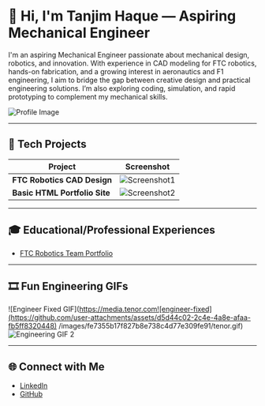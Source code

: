 # 👋 Hi, I'm Tanjim Haque — Aspiring Mechanical Engineer

I'm an aspiring Mechanical Engineer passionate about mechanical design, robotics, and innovation. With experience in CAD modeling for FTC robotics, hands-on fabrication, and a growing interest in aeronautics and F1 engineering, I aim to bridge the gap between creative design and practical engineering solutions. I’m also exploring coding, simulation, and rapid prototyping to complement my mechanical skills.

![Profile Image](https://sdmntprukwest.oaiusercontent.com/files/00000000-c0a4-6243-a8a5-23745b90e711/raw?se=2025-07-17T18%3A33%3A10Z&sp=r&sv=2024-08-04&sr=b&scid=c6573d6a-ee63-578a-b3ba-6c936c80cf8a&skoid=f28c0102-4d9d-4950-baf0-4a8e5f6cf9d4&sktid=a48cca56-e6da-484e-a814-9c849652bcb3&skt=2025-07-17T04%3A21%3A02Z&ske=2025-07-18T04%3A21%3A02Z&sks=b&skv=2024-08-04&sig=oArQpwu92ZWuNBvl6BdqIrSSI2DFvvubKhYptvq9Kjw%3D)

---

## 🔧 Tech Projects

| Project | Screenshot |
|---------|------------|
| **FTC Robotics CAD Design** | ![Screenshot1](https://preview.redd.it/oxfidiv31kw31.png?width=640&crop=smart&auto=webp&s=26c97b6ca8bec180ed4cb51f2d9c64235301785e) |
| **Basic HTML Portfolio Site** | ![Screenshot2](https://henryegloff.com/media/How-to-Code-a-Basic-Webpage-Using-HTML-Tutorial-2.jpg) |

---

## 🎓 Educational/Professional Experiences
- [FTC Robotics Team Portfolio](https://www.instagram.com/cardinalroboticsteam/)

---

## 🎞 Fun Engineering GIFs
![Engineer Fixed GIF](https://media.tenor.com![engineer-fixed](https://github.com/user-attachments/assets/d5d44c02-2c4e-4a8e-afaa-fb5ff8320448)
/images/fe7355b17f827b8e738c4d77e309fe91/tenor.gif)
![Engineering GIF 2](https://tenor.com/9Wsp.gif)


---

## 🌐 Connect with Me
- [LinkedIn](https://www.linkedin.com/in/tanjim-ul-haque-231132293/)
- [GitHub](https://github.com/TanjimHaque/)
